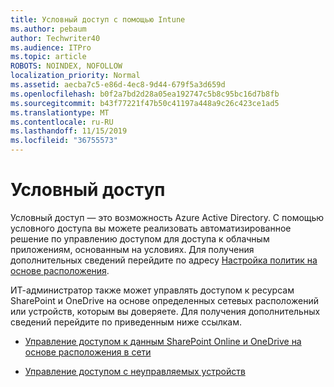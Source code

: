 ```yaml
---
title: Условный доступ с помощью Intune
ms.author: pebaum
author: Techwriter40
ms.audience: ITPro
ms.topic: article
ROBOTS: NOINDEX, NOFOLLOW
localization_priority: Normal
ms.assetid: aecba7c5-e86d-4ec8-9d44-679f5a3d659d
ms.openlocfilehash: b0f2a7bd2d28a05ea192747c5b8c95bc16d7b8fb
ms.sourcegitcommit: b43f77221f47b50c41197a448a9c26c423ce1ad5
ms.translationtype: MT
ms.contentlocale: ru-RU
ms.lasthandoff: 11/15/2019
ms.locfileid: "36755573"
---
```

# <a name="conditional-access"></a>Условный доступ

Условный доступ — это возможность Azure Active Directory. С помощью условного доступа вы можете реализовать автоматизированное решение по управлению доступом для доступа к облачным приложениям, основанным на условиях. Для получения дополнительных сведений перейдите по адресу [Настройка политик на основе расположения](https://docs.microsoft.com/azure/active-directory/conditional-access/overview).

ИТ-администратор также может управлять доступом к ресурсам SharePoint и OneDrive на основе определенных сетевых расположений или устройств, которым вы доверяете. Для получения дополнительных сведений перейдите по приведенным ниже ссылкам.

- [Управление доступом к данным SharePoint Online и OneDrive на основе расположения в сети](https://docs.microsoft.com/sharepoint/control-access-based-on-network-location)

- [Управление доступом с неуправляемых устройств](https://docs.microsoft.com/sharepoint/control-access-from-unmanaged-devices)


